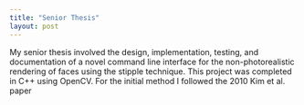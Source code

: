 ```yaml
---
title: "Senior Thesis"
layout: post
---
```


My senior thesis involved the design, implementation, testing, and documentation of a novel command line interface for the non-photorealistic rendering of faces using the stipple technique. This project was completed in C++ using OpenCV. For the initial method I followed the 2010 Kim et al. paper
